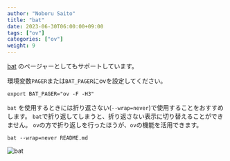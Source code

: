 ```yaml
---
author: "Noboru Saito"
title: "bat"
date: 2023-06-30T06:00:00+09:00
tags: ["ov"]
categories: ["ov"]
weight: 9
---
```


[bat](https://github.com/sharkdp/bat) のページャーとしてもサポートしています。

環境変数`PAGER`または`BAT_PAGER`にovを設定してください。

```console
export BAT_PAGER="ov -F -H3"
```

`bat` を使用するときには折り返さない(`--wrap=never`)で使用することをおすすめします。
`bat`で折り返してしまうと、折り返さない表示に切り替えることができません。
`ov`の方で折り返しを行ったほうが、`ov`の機能を活用できます。

```console
bat --wrap=never README.md
```

![bat](/ov/bat.png)
